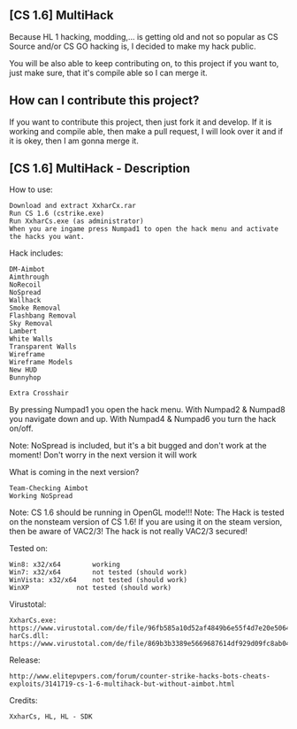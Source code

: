 [CS 1.6] MultiHack
---------------------


Because HL 1 hacking, modding,... is getting old and not so popular as CS Source and/or CS GO hacking is, I decided to make my hack
public.

You will be also able to keep contributing on, to this project if you want to, just make sure, that it's compile able so I can merge it.



	
How can I contribute this project?
----------------------------------------


If you want to contribute this project, then just fork it and develop. If it is working and compile able, then make a pull request,
I will look over it and if it is okey, then I am gonna merge it.



[CS 1.6] MultiHack - Description
----------------------------------


How to use:

    Download and extract XxharCx.rar
    Run CS 1.6 (cstrike.exe)
    Run XxharCs.exe (as administrator)
    When you are ingame press Numpad1 to open the hack menu and activate the hacks you want.


Hack includes:

	DM-Aimbot
	Aimthrough
	NoRecoil
	NoSpread
	Wallhack
	Smoke Removal
	Flashbang Removal
	Sky Removal
	Lambert
	White Walls
	Transparent Walls
	Wireframe
	Wireframe Models
	New HUD
	Bunnyhop

	Extra Crosshair

By pressing Numpad1 you open the hack menu. With Numpad2 & Numpad8 you navigate down and up. With Numpad4 & Numpad6 you turn the hack on/off.


Note: NoSpread is included, but it's a bit bugged and don't work at the moment! Don't worry in the next version it will work


What is coming in the next version?

    Team-Checking Aimbot
    Working NoSpread


Note: CS 1.6 should be running in OpenGL mode!!!
Note: The Hack is tested on the nonsteam version of CS 1.6! If you are using it on the steam version, then be aware of VAC2/3! 
The hack is not really VAC2/3 secured!


Tested on:

	Win8: x32/x64        working
	Win7: x32/x64        not tested (should work)
	WinVista: x32/x64    not tested (should work)
	WinXP            not tested (should work)

	
Virustotal:

	XxharCs.exe: https://www.virustotal.com/de/file/96fb585a10d52af4849b6e55f4d7e20e506465b21dd19f025b611da57538c023/analysis/1395999442/
	harCs.dll: https://www.virustotal.com/de/file/869b3b3389e5669687614df929d09fc8ab0450c47918c1f3a2ded0387435ef2a/analysis/1395999455/


Release:

	http://www.elitepvpers.com/forum/counter-strike-hacks-bots-cheats-exploits/3141719-cs-1-6-multihack-but-without-aimbot.html
	
	
	

Credits:

	XxharCs, HL, HL - SDK